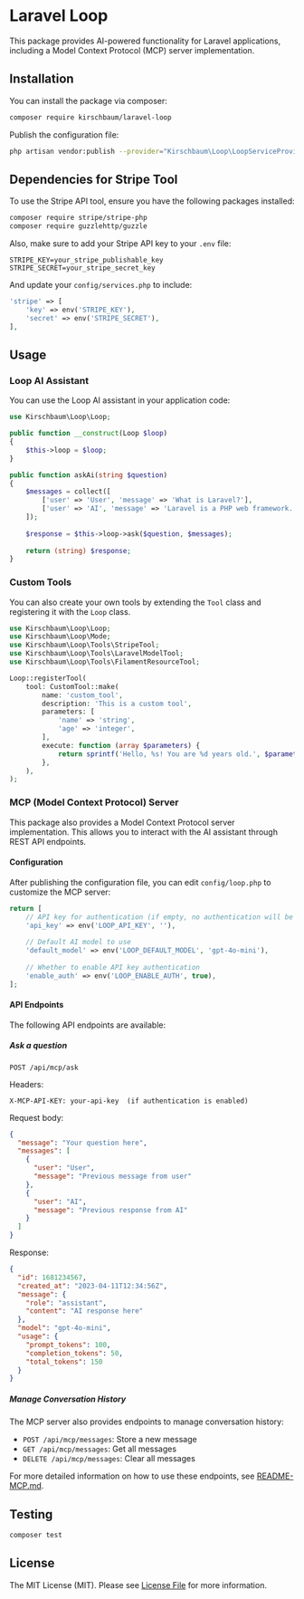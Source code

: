 # Laravel Loop

This package provides AI-powered functionality for Laravel applications, including a Model Context Protocol (MCP) server implementation.

## Installation

You can install the package via composer:

```bash
composer require kirschbaum/laravel-loop
```

Publish the configuration file:

```bash
php artisan vendor:publish --provider="Kirschbaum\Loop\LoopServiceProvider" --tag="config"
```

## Dependencies for Stripe Tool

To use the Stripe API tool, ensure you have the following packages installed:

```bash
composer require stripe/stripe-php
composer require guzzlehttp/guzzle
```

Also, make sure to add your Stripe API key to your `.env` file:

```
STRIPE_KEY=your_stripe_publishable_key
STRIPE_SECRET=your_stripe_secret_key
```

And update your `config/services.php` to include:

```php
'stripe' => [
    'key' => env('STRIPE_KEY'),
    'secret' => env('STRIPE_SECRET'),
],
```

## Usage

### Loop AI Assistant

You can use the Loop AI assistant in your application code:

```php
use Kirschbaum\Loop\Loop;

public function __construct(Loop $loop)
{
    $this->loop = $loop;
}

public function askAi(string $question)
{
    $messages = collect([
        ['user' => 'User', 'message' => 'What is Laravel?'],
        ['user' => 'AI', 'message' => 'Laravel is a PHP web framework...'],
    ]);
    
    $response = $this->loop->ask($question, $messages);
    
    return (string) $response;
}
```

### Custom Tools

You can also create your own tools by extending the `Tool` class and registering it with the `Loop` class.

```php
use Kirschbaum\Loop\Loop;
use Kirschbaum\Loop\Mode;
use Kirschbaum\Loop\Tools\StripeTool;
use Kirschbaum\Loop\Tools\LaravelModelTool;
use Kirschbaum\Loop\Tools\FilamentResourceTool;

Loop::registerTool(
    tool: CustomTool::make(
        name: 'custom_tool',
        description: 'This is a custom tool',
        parameters: [
            'name' => 'string',
            'age' => 'integer',
        ],
        execute: function (array $parameters) {
            return sprintf('Hello, %s! You are %d years old.', $parameters['name'], $parameters['age']);
        },
    ),
);
```

### MCP (Model Context Protocol) Server

This package also provides a Model Context Protocol server implementation. This allows you to interact with the AI assistant through REST API endpoints.

#### Configuration

After publishing the configuration file, you can edit `config/loop.php` to customize the MCP server:

```php
return [
    // API key for authentication (if empty, no authentication will be required)
    'api_key' => env('LOOP_API_KEY', ''),
    
    // Default AI model to use
    'default_model' => env('LOOP_DEFAULT_MODEL', 'gpt-4o-mini'),
    
    // Whether to enable API key authentication
    'enable_auth' => env('LOOP_ENABLE_AUTH', true),
];
```

#### API Endpoints

The following API endpoints are available:

##### Ask a question

```
POST /api/mcp/ask
```

Headers:
```
X-MCP-API-KEY: your-api-key  (if authentication is enabled)
```

Request body:
```json
{
  "message": "Your question here",
  "messages": [
    {
      "user": "User",
      "message": "Previous message from user"
    },
    {
      "user": "AI",
      "message": "Previous response from AI"
    }
  ]
}
```

Response:
```json
{
  "id": 1681234567,
  "created_at": "2023-04-11T12:34:56Z",
  "message": {
    "role": "assistant",
    "content": "AI response here"
  },
  "model": "gpt-4o-mini",
  "usage": {
    "prompt_tokens": 100,
    "completion_tokens": 50,
    "total_tokens": 150
  }
}
```

##### Manage Conversation History

The MCP server also provides endpoints to manage conversation history:

- `POST /api/mcp/messages`: Store a new message
- `GET /api/mcp/messages`: Get all messages
- `DELETE /api/mcp/messages`: Clear all messages

For more detailed information on how to use these endpoints, see [README-MCP.md](README-MCP.md).

## Testing

```bash
composer test
```

## License

The MIT License (MIT). Please see [License File](LICENSE.md) for more information.

